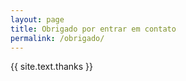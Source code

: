 ```yaml
---
layout: page
title: Obrigado por entrar em contato
permalink: /obrigado/
---
```

{{ site.text.thanks }}
